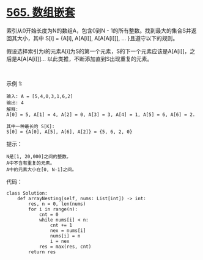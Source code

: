 # [565. 数组嵌套](https://leetcode.cn/problems/array-nesting/)

索引从0开始长度为N的数组A，包含0到N - 1的所有整数。找到最大的集合S并返回其大小，其中 S[i] = {A[i], A[A[i]], A[A[A[i]]], ... }且遵守以下的规则。

假设选择索引为i的元素A[i]为S的第一个元素，S的下一个元素应该是A[A[i]]，之后是A[A[A[i]]]... 以此类推，不断添加直到S出现重复的元素。

 

示例 1:
```
输入: A = [5,4,0,3,1,6,2]
输出: 4
解释: 
A[0] = 5, A[1] = 4, A[2] = 0, A[3] = 3, A[4] = 1, A[5] = 6, A[6] = 2.

其中一种最长的 S[K]:
S[0] = {A[0], A[5], A[6], A[2]} = {5, 6, 2, 0}
```

提示：
```
N是[1, 20,000]之间的整数。
A中不含有重复的元素。
A中的元素大小在[0, N-1]之间。
```

代码：
```python3
class Solution:
    def arrayNesting(self, nums: List[int]) -> int:
        res, n = 0, len(nums)
        for i in range(n):
            cnt = 0
            while nums[i] < n:
                cnt += 1
                nex = nums[i]
                nums[i] = n
                i = nex
            res = max(res, cnt)
        return res
```